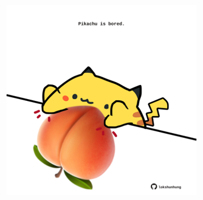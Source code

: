 <!-- built at 14/09/2024, 23:00:50 UTC -->
<p align="center">
  <img width="500" height="500" src="./ReadmeImage.svg">
</p>

